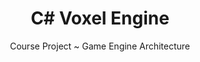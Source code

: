 ---
layout: projectDetail
projId: VoxelEngine
title: "C# Voxel Engine"
subtitle: "Course Project ~ Game Engine Architecture"
startDate: "2023-01-12"
endDate: "2023-03-23"
halted: false
featured: false
keywords: "Fun, Exciting, Madeupwords, Something else"
categoryTags:
    - Software 
techTags: 
    - C#
    - OpenGL
    - Graphics Engine
    - Raytracing
    - Rasterizing
summary: "This course project encompases a hybrid renderer of rasterized 3D meshes and raytraced basic shapes and octrees"
shortDescription: "This is a template with example data that shows how an example project should look. This short description could extend a paragraph or two, but not get too much into detail."
longDescription: "This is my very long description, it could go on, and on, and on,and on,and on,and on,and on,and on,and on,and on,and on,and on,and on,and on,and on,and on,and on,and on,and on,and on,and on,and on,and on,and on,and on,and on, but it wont. It can also include html tags like <strong>this one</strong>..."
images:
    - name: treeView.png
      alt: "Miniature"
      footnote: "note"
    - name: blocks1.png
      alt: "Miniature"
      footnote: "note"
    - name: postprocess.png
      alt: "Miniature"
      footnote: "note"
    - name: rayCastAndRasterized.png
      alt: "Miniature"
      footnote: "note"
    - name: postprocess1.png
      alt: "Miniature"
      footnote: "note"
    - name: postprocess2.png
      alt: "Miniature"
      footnote: "note"
    - name: treeview2.png
      alt: "Miniature"
      footnote: "note"
    - name: blocks2.png
      alt: "Miniature"
      footnote: "note"
---